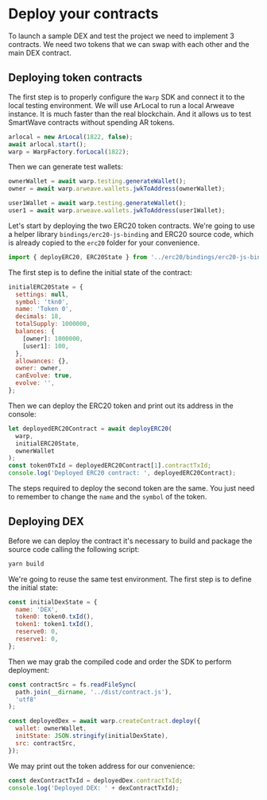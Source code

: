 # Deploy your contracts

To launch a sample DEX and test the project we need to implement 3 contracts. We need two tokens that we can swap with each other and the main DEX contract.

## Deploying token contracts

The first step is to properly configure the `Warp` SDK and connect it to the local testing environment. We will use ArLocal to run a local Arweave instance. It is much faster than the real blockchain. And it allows us to test SmartWave contracts without spending AR tokens.

```javascript
arlocal = new ArLocal(1822, false);
await arlocal.start();
warp = WarpFactory.forLocal(1822);
```

Then we can generate test wallets:

```javascript
ownerWallet = await warp.testing.generateWallet();
owner = await warp.arweave.wallets.jwkToAddress(ownerWallet);

user1Wallet = await warp.testing.generateWallet();
user1 = await warp.arweave.wallets.jwkToAddress(user1Wallet);
```

Let's start by deploying the two ERC20 token contracts. We're going to use a helper library `bindings/erc20-js-binding` and ERC20 source code, which is already copied to the `erc20` folder for your convenience.

```javascript
import { deployERC20, ERC20State } from '../erc20/bindings/erc20-js-binding';
```

The first step is to define the initial state of the contract:

```javascript
initialERC20State = {
  settings: null,
  symbol: 'tkn0',
  name: 'Token 0',
  decimals: 18,
  totalSupply: 1000000,
  balances: {
    [owner]: 1000000,
    [user1]: 100,
  },
  allowances: {},
  owner: owner,
  canEvolve: true,
  evolve: '',
};
```

Then we can deploy the ERC20 token and print out its address in the console:

```javascript
let deployedERC20Contract = await deployERC20(
  warp,
  initialERC20State,
  ownerWallet
);
const token0TxId = deployedERC20Contract[1].contractTxId;
console.log('Deployed ERC20 contract: ', deployedERC20Contract);
```

The steps required to deploy the second token are the same. You just need to remember to change the `name` and the `symbol` of the token.

## Deploying DEX

Before we can deploy the contract it's necessary to build and package the source code calling the following script:

```sh
yarn build
```

We're going to reuse the same test environment.
The first step is to define the initial state:

```javascript
const initialDexState = {
  name: 'DEX',
  token0: token0.txId(),
  token1: token1.txId(),
  reserve0: 0,
  reserve1: 0,
};
```

Then we may grab the compiled code and order the SDK to perform deployment:

```javascript
const contractSrc = fs.readFileSync(
  path.join(__dirname, '../dist/contract.js'),
  'utf8'
);

const deployedDex = await warp.createContract.deploy({
  wallet: ownerWallet,
  initState: JSON.stringify(initialDexState),
  src: contractSrc,
});
```

We may print out the token address for our convenience:

```javascript
const dexContractTxId = deployedDex.contractTxId;
console.log('Deployed DEX: ' + dexContractTxId);
```
